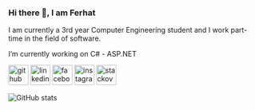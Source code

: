 ### Hi there 👋, I am Ferhat 

I am currently a 3rd year Computer Engineering student and I work part-time in the field of software. 

I’m currently working on C# - ASP.NET 


[<img src='https://cdn.jsdelivr.net/npm/simple-icons@3.0.1/icons/github.svg' alt='github' height='40'>](https://github.com/FerhatOzgrKlc)  [<img src='https://cdn.jsdelivr.net/npm/simple-icons@3.0.1/icons/linkedin.svg' alt='linkedin' height='40'>](linkedin.com/in/ferhat-özgür-kiliç-70946a268)  [<img src='https://cdn.jsdelivr.net/npm/simple-icons@3.0.1/icons/facebook.svg' alt='facebook' height='40'>](https://www.facebook.com/https://www.facebook.com/ferhatozgur.104/)  [<img src='https://cdn.jsdelivr.net/npm/simple-icons@3.0.1/icons/instagram.svg' alt='instagram' height='40'>](https://www.instagram.com/https://www.instagram.com/ferhatozgurklc//)  [<img src='https://cdn.jsdelivr.net/npm/simple-icons@3.0.1/icons/stackoverflow.svg' alt='stackoverflow' height='40'>](https://stackoverflow.com/users/https://stackoverflow.com/users/20907468/ferhatozgurklc)  

![GitHub stats](https://github-readme-stats.vercel.app/api?username=FerhatOzgrKlc&show_icons=true)  
